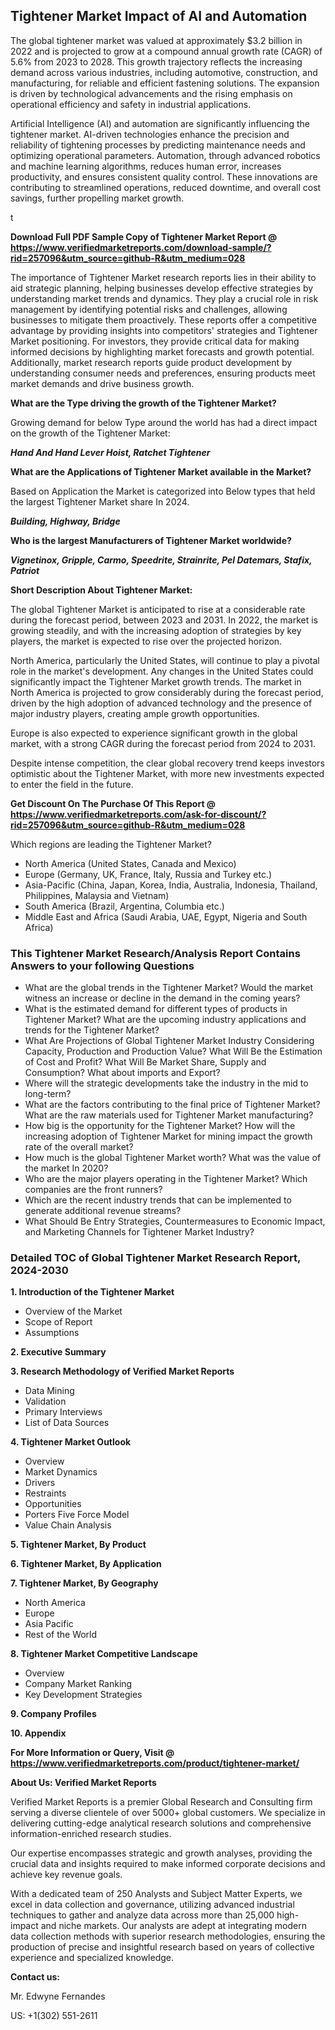 <h2>Tightener Market Impact of AI and Automation</h2><p>The global tightener market was valued at approximately $3.2 billion in 2022 and is projected to grow at a compound annual growth rate (CAGR) of 5.6% from 2023 to 2028. This growth trajectory reflects the increasing demand across various industries, including automotive, construction, and manufacturing, for reliable and efficient fastening solutions. The expansion is driven by technological advancements and the rising emphasis on operational efficiency and safety in industrial applications.</p><p>Artificial Intelligence (AI) and automation are significantly influencing the tightener market. AI-driven technologies enhance the precision and reliability of tightening processes by predicting maintenance needs and optimizing operational parameters. Automation, through advanced robotics and machine learning algorithms, reduces human error, increases productivity, and ensures consistent quality control. These innovations are contributing to streamlined operations, reduced downtime, and overall cost savings, further propelling market growth.</p>t</p><p id="" class=""><strong>Download Full PDF Sample Copy of Tightener Market Report @ <a href="https://www.verifiedmarketreports.com/download-sample/?rid=257096&utm_source=github-R&utm_medium=028" target="_blank">https://www.verifiedmarketreports.com/download-sample/?rid=257096&utm_source=github-R&utm_medium=028</a></strong></p><p>The importance of&nbsp;Tightener Market research reports lies in their ability to aid strategic planning, helping businesses develop effective strategies by understanding market trends and dynamics. They play a crucial role in risk management by identifying potential risks and challenges, allowing businesses to mitigate them proactively. These reports offer a competitive advantage by providing insights into competitors' strategies and Tightener Market positioning. For investors, they provide critical data for making informed decisions by highlighting market forecasts and growth potential. Additionally, market research reports guide product development by understanding consumer needs and preferences, ensuring products meet market demands and drive business growth.</p><p><strong>What are the&nbsp;Type driving the growth of the Tightener Market?</strong></p><p id="" class="">Growing demand for below Type around the world has had a direct impact on the growth of the Tightener Market:</p><em><strong>Hand And Hand Lever Hoist, Ratchet Tightener</strong></em></p><strong>What are the&nbsp;Applications&nbsp;of Tightener Market available in the Market?</strong></p><p id="" class="">Based on Application the Market is categorized into Below types that held the largest Tightener Market share In 2024.</p><em><strong>Building, Highway, Bridge</strong></em></p><strong>Who is the largest Manufacturers of Tightener Market worldwide?</strong></p><p><em><strong>Vignetinox, Gripple, Carmo, Speedrite, Strainrite, Pel Datemars, Stafix, Patriot</strong></em></p><p id="" class=""><strong>Short Description About Tightener Market:</strong></p><p>The global Tightener Market is anticipated to rise at a considerable rate during the forecast period, between 2023 and 2031. In 2022, the market is growing steadily, and with the increasing adoption of strategies by key players, the market is expected to rise over the projected horizon.</p><p>North America, particularly the United States, will continue to play a pivotal role in the market's development. Any changes in the United States could significantly impact the Tightener Market growth trends. The market in North America is projected to grow considerably during the forecast period, driven by the high adoption of advanced technology and the presence of major industry players, creating ample growth opportunities.</p><p>Europe is also expected to experience significant growth in the global market, with a strong CAGR during the forecast period from 2024 to 2031.</p><p>Despite intense competition, the clear global recovery trend keeps investors optimistic about the Tightener Market, with more new investments expected to enter the field in the future.</p><p id="" class=""><strong>Get Discount On The Purchase Of This Report @ <a href="https://www.verifiedmarketreports.com/ask-for-discount/?rid=257096&utm_source=github-R&utm_medium=028" target="_blank">https://www.verifiedmarketreports.com/ask-for-discount/?rid=257096&utm_source=github-R&utm_medium=028</a></strong></p>Which regions are leading the Tightener Market?</p><ul><li>North America (United States, Canada and Mexico)</li><li>Europe (Germany, UK, France, Italy, Russia and Turkey etc.)</li><li>Asia-Pacific (China, Japan, Korea, India, Australia, Indonesia, Thailand, Philippines, Malaysia and Vietnam)</li><li>South America (Brazil, Argentina, Columbia etc.)</li><li>Middle East and Africa (Saudi Arabia, UAE, Egypt, Nigeria and South Africa)</li></ul><h3 id="" class="">This Tightener Market Research/Analysis Report Contains Answers to your following Questions</h3><ul><li>What are the global trends in the Tightener Market? Would the market witness an increase or decline in the demand in the coming years?</li><li>What is the estimated demand for different types of products in Tightener Market? What are the upcoming industry applications and trends for the Tightener Market?</li><li>What Are Projections of Global Tightener Market Industry Considering Capacity, Production and Production Value? What Will Be the Estimation of Cost and Profit? What Will Be Market Share, Supply and Consumption? What about imports and Export?</li><li>Where will the strategic developments take the industry in the mid to long-term?</li><li>What are the factors contributing to the final price of Tightener Market? What are the raw materials used for Tightener Market manufacturing?</li><li>How big is the opportunity for the Tightener Market? How will the increasing adoption of Tightener Market for mining impact the growth rate of the overall market?</li><li>How much is the global Tightener Market worth? What was the value of the market In 2020?</li><li>Who are the major players operating in the Tightener Market? Which companies are the front runners?</li><li>Which are the recent industry trends that can be implemented to generate additional revenue streams?</li><li>What Should Be Entry Strategies, Countermeasures to Economic Impact, and Marketing Channels for Tightener Market Industry?</li></ul><h3 id="" class="">Detailed TOC of Global Tightener Market Research Report, 2024-2030</h3><p id="" class=""><strong>1. Introduction of the Tightener Market</strong></p><ul><li>Overview of the Market</li><li>Scope of Report</li><li>Assumptions</li></ul><p id="" class=""><strong>2. Executive Summary</strong></p><p id="" class=""><strong>3. Research Methodology of Verified Market Reports</strong></p><ul><li>Data Mining</li><li>Validation</li><li>Primary Interviews</li><li>List of Data Sources</li></ul><p id="" class=""><strong>4. Tightener Market Outlook</strong></p><ul><li>Overview</li><li>Market Dynamics</li><li>Drivers</li><li>Restraints</li><li>Opportunities</li><li>Porters Five Force Model</li><li>Value Chain Analysis</li></ul><p id="" class=""><strong>5. Tightener Market, By Product</strong></p><p id="" class=""><strong>6. Tightener Market, By Application</strong></p><p id="" class=""><strong>7. Tightener Market, By Geography</strong></p><ul><li>North America</li><li>Europe</li><li>Asia Pacific</li><li>Rest of the World</li></ul><p id="" class=""><strong>8. Tightener Market Competitive Landscape</strong></p><ul><li>Overview</li><li>Company Market Ranking</li><li>Key Development Strategies</li></ul><p id="" class=""><strong>9. Company Profiles</strong></p><p id="" class=""><strong>10. Appendix</strong></p><p id="" class=""><strong>For More Information or Query, Visit @ <a href="https://www.verifiedmarketreports.com/product/tightener-market/" target="_blank">https://www.verifiedmarketreports.com/product/tightener-market/</a></strong></p><p id="" class=""><strong>About Us: Verified Market Reports</strong></p><p id="" class="">Verified Market Reports is a premier Global Research and Consulting firm serving a diverse clientele of over 5000+ global customers. We specialize in delivering cutting-edge analytical research solutions and comprehensive information-enriched research studies.</p><p id="" class="">Our expertise encompasses strategic and growth analyses, providing the crucial data and insights required to make informed corporate decisions and achieve key revenue goals.</p><p id="" class="">With a dedicated team of 250 Analysts and Subject Matter Experts, we excel in data collection and governance, utilizing advanced industrial techniques to gather and analyze data across more than 25,000 high-impact and niche markets. Our analysts are adept at integrating modern data collection methods with superior research methodologies, ensuring the production of precise and insightful research based on years of collective experience and specialized knowledge.</p><p id="" class=""><strong>Contact us:</strong></p><p id="" class="">Mr. Edwyne Fernandes</p><p id="" class="">US: +1(302) 551-2611</p>